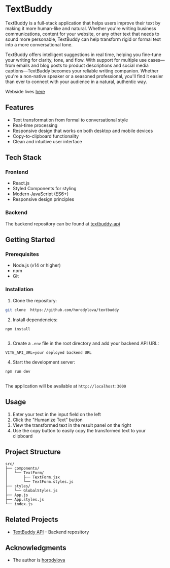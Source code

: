 # TextBuddy

TextBuddy is a full-stack application that helps users improve their text by making it more human-like and natural. Whether you're writing business communications, content for your website, or any other text that needs to sound more personable, TextBuddy can help transform rigid or formal text into a more conversational tone.

TextBuddy offers intelligent suggestions in real time, helping you fine-tune your writing for clarity, tone, and flow. With support for multiple use cases—from emails and blog posts to product descriptions and social media captions—TextBuddy becomes your reliable writing companion. Whether you're a non-native speaker or a seasoned professional, you'll find it easier than ever to connect with your audience in a natural, authentic way.

Webside lives [here](https://textbuddy-fawn.vercel.app/) 

## Features

- Text transformation from formal to conversational style
- Real-time processing
- Responsive design that works on both desktop and mobile devices
- Copy-to-clipboard functionality
- Clean and intuitive user interface

## Tech Stack

### Frontend
- React.js
- Styled Components for styling
- Modern JavaScript (ES6+)
- Responsive design principles

### Backend
The backend repository can be found at [textbuddy-api](https://github.com/horodylova/textbuddy)

## Getting Started

### Prerequisites
- Node.js (v14 or higher)
- npm 
- Git

### Installation

1. Clone the repository:
```bash
git clone  https://github.com/horodylova/textbuddy
```

2. Install dependencies:
```bash
npm install
 
```

3. Create a `.env` file in the root directory and add your backend API URL:
```
VITE_API_URL=your deployed backend URL
```

4. Start the development server:
```bash
npm run dev
 
```

The application will be available at `http://localhost:3000`

## Usage

1. Enter your text in the input field on the left
2. Click the "Humanize Text" button
3. View the transformed text in the result panel on the right
4. Use the copy button to easily copy the transformed text to your clipboard

## Project Structure

```
src/
├── components/
│   └── TextForm/
│       ├── TextForm.jsx
│       └── TextForm.styles.js
├── styles/
│   └── GlobalStyles.js
├── App.js
├── App.styles.js
└── index.js
```

## Related Projects

- [TextBuddy API](https://github.com/horodylova/textbuddy-api) - Backend repository

## Acknowledgments

- The author is [horodylova](https://github.com/horodylova)  
